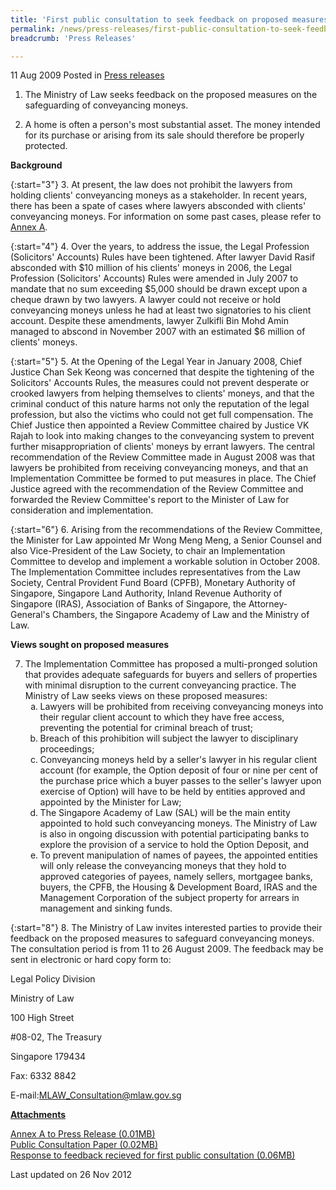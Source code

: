 ```yaml
---
title: 'First public consultation to seek feedback on proposed measures to safeguard conveyancing moneys'
permalink: /news/press-releases/first-public-consultation-to-seek-feedback-on-proposed-measures-to-safeguard-conveyancing-moneys
breadcrumb: 'Press Releases'

---
```



11 Aug 2009 Posted in [Press releases](/news/press-releases)

1. The Ministry of Law seeks feedback on the proposed measures on the safeguarding of conveyancing moneys.

2. A home is often a person's most substantial asset. The money intended for its purchase or arising from its sale should therefore be properly protected.

**Background**

{:start="3"}
3. At present, the law does not prohibit the lawyers from holding clients' conveyancing moneys as a stakeholder. In recent years, there has been a spate of cases where lawyers absconded with clients' conveyancing moneys. For information on some past cases, please refer to <u>Annex A</u>.

{:start="4"}
4. Over the years, to address the issue, the Legal Profession (Solicitors' Accounts) Rules have been tightened. After lawyer David Rasif absconded with $10 million of his clients' moneys in 2006, the Legal Profession (Solicitors' Accounts) Rules were amended in July 2007 to mandate that no sum exceeding $5,000 should be drawn except upon a cheque drawn by two lawyers. A lawyer could not receive or hold conveyancing moneys unless he had at least two signatories to his client account. Despite these amendments, lawyer Zulkifli Bin Mohd Amin managed to abscond in November 2007 with an estimated $6 million of clients' moneys.

{:start="5"}
5. At the Opening of the Legal Year in January 2008, Chief Justice Chan Sek Keong was concerned that despite the tightening of the Solicitors' Accounts Rules, the measures could not prevent desperate or crooked lawyers from helping themselves to clients' moneys, and that the criminal conduct of this nature harms not only the reputation of the legal profession, but also the victims who could not get full compensation. The Chief Justice then appointed a Review Committee chaired by Justice VK Rajah to look into making changes to the conveyancing system to prevent further misappropriation of clients' moneys by errant lawyers. The central recommendation of the Review Committee made in August 2008 was that lawyers be prohibited from receiving conveyancing moneys, and that an Implementation Committee be formed to put measures in place. The Chief Justice agreed with the recommendation of the Review Committee and forwarded the Review Committee's report to the Minister of Law for consideration and implementation.
 
{:start="6"} 
6. Arising from the recommendations of the Review Committee, the Minister for Law appointed Mr Wong Meng Meng, a Senior Counsel and also Vice-President of the Law Society, to chair an Implementation Committee to develop and implement a workable solution in October 2008. The Implementation Committee includes representatives from the Law Society, Central Provident Fund Board (CPFB), Monetary Authority of Singapore, Singapore Land Authority, Inland Revenue Authority of Singapore (IRAS), Association of Banks of Singapore, the Attorney-General's Chambers, the Singapore Academy of Law and the Ministry of Law.


**Views sought on proposed measures**

<ol start="7">
<li> The Implementation Committee has proposed a multi-pronged solution that provides adequate safeguards for buyers and sellers of properties with minimal disruption to the current conveyancing practice. The Ministry of Law seeks views on these proposed measures:
<ol style="list-style-type: lower-alpha">

<li>Lawyers will be prohibited from receiving conveyancing moneys into their regular client account to which they have free access, preventing the potential for criminal breach of trust;</li>
 
<li>Breach of this prohibition will subject the lawyer to disciplinary proceedings;</li>
 
<li>Conveyancing moneys held by a seller's lawyer in his regular client account (for example, the Option deposit of four or nine per cent of the purchase price which a buyer passes to the seller's lawyer upon exercise of Option) will have to be held by entities approved and appointed by the Minister for Law;</li>
 
<li>The Singapore Academy of Law (SAL) will be the main entity appointed to hold such conveyancing moneys. The Ministry of Law is also in ongoing discussion with potential participating banks to explore the provision of a service to hold the Option Deposit, and</li>
 
<li>To prevent manipulation of names of payees, the appointed entities will only release the conveyancing moneys that they hold to approved categories of payees, namely sellers, mortgagee banks, buyers, the CPFB, the Housing & Development Board, IRAS and the Management Corporation of the subject property for arrears in management and sinking funds.</li>


</ol>

</li>
</ol>

{:start="8"}
8. The Ministry of Law invites interested parties to provide their feedback on the proposed measures to safeguard conveyancing moneys. The consultation period is from 11 to 26 August 2009. The feedback may be sent in electronic or hard copy form to:


<p class="address-centered">Legal Policy Division </p>  
<p class="address-centered">Ministry of Law </p> 
<p class="address-centered">100 High Street  </p>
<p class="address-centered">#08-02, The Treasury  </p> 
<p class="address-centered">Singapore 179434  </p>
<p class="address-centered">Fax: 6332 8842  </p>
<p class="address-centered">E-mail:<a href="mailto:MLAW_Consultation@mlaw.gov.sg">MLAW_Consultation@mlaw.gov.sg</a></p>

**<u>Attachments</u>**

[Annex A to Press Release (0.01MB)](/files/news/press-releases/2009/08/linkclick7efa.pdf)  
[Public Consultation Paper (0.02MB)](/files/news/press-releases/2009/08/linkclick6a10.pdf)  
[Response to feedback recieved for first public consultation (0.06MB)](/files/news/press-releases/2009/08/linkclick73ae.pdf)


<p class="right-side-updated">Last updated on 26 Nov 2012</p>
